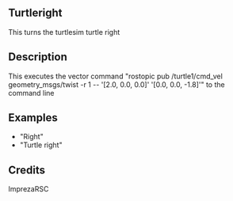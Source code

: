 ## Turtleright
This turns the turtlesim turtle right

## Description
This executes the vector command "rostopic pub /turtle1/cmd_vel geometry_msgs/twist -r 1 -- '[2.0, 0.0, 0.0]' '[0.0, 0.0, -1.8]'" to the command line

## Examples
 - "Right"
 - "Turtle right"


## Credits
ImprezaRSC


